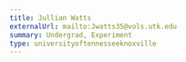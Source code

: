 ```yaml
---
title: Jullian Watts
externalUrl: mailto:Jwatts35@vols.utk.edu
summary: Undergrad, Experiment
type: universityoftennesseeknoxville
---
```

